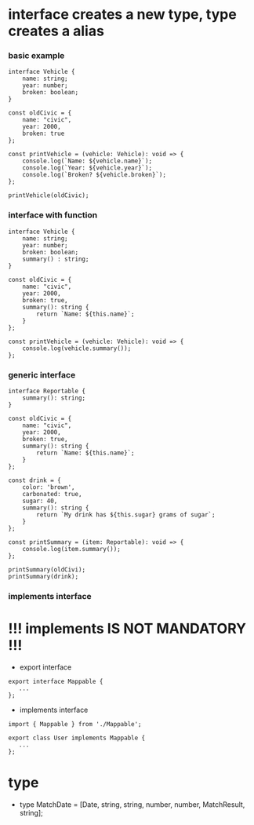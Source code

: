 # interface creates a new type, type creates a alias

### basic example
```
interface Vehicle {
    name: string;
    year: number;
    broken: boolean;
}

const oldCivic = {
    name: "civic",
    year: 2000,
    broken: true
};

const printVehicle = (vehicle: Vehicle): void => {
    console.log(`Name: ${vehicle.name}`);
    console.log(`Year: ${vehicle.year}`);
    console.log(`Broken? ${vehicle.broken}`);
};

printVehicle(oldCivic);
```

### interface with function
```
interface Vehicle {
    name: string;
    year: number;
    broken: boolean;
    summary() : string;
}

const oldCivic = {
    name: "civic",
    year: 2000,
    broken: true,
    summary(): string {
        return `Name: ${this.name}`;
    }
};

const printVehicle = (vehicle: Vehicle): void => {
    console.log(vehicle.summary());
};
```

### generic interface
```
interface Reportable {
    summary(): string;
}

const oldCivic = {
    name: "civic",
    year: 2000,
    broken: true,
    summary(): string {
        return `Name: ${this.name}`;
    }
};

const drink = {
    color: 'brown',
    carbonated: true,
    sugar: 40,
    summary(): string {
        return `My drink has ${this.sugar} grams of sugar`;
    }
};

const printSummary = (item: Reportable): void => {
    console.log(item.summary());
};

printSummary(oldCivi);
printSummary(drink);
```

### implements interface
# !!! implements IS NOT MANDATORY !!!
  - export interface
```
export interface Mappable {
   ...
};
```
  - implements interface
```
import { Mappable } from './Mappable';

export class User implements Mappable {
   ...
};
```

# type
  - type MatchDate = [Date, string, string, number, number, MatchResult, string];